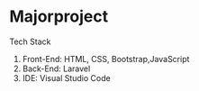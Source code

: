 # Majorproject

<p>Tech Stack
  <ol>
<li>Front-End: HTML, CSS, Bootstrap,JavaScript</li>
<li>Back-End: Laravel</li>
<li>IDE: Visual Studio Code</li>
  </ol>
</p>
